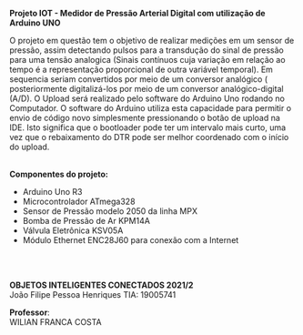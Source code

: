 **Projeto IOT - Medidor de Pressão Arterial Digital com utilização de Arduino UNO**
<br/>

O projeto em questão tem o objetivo de realizar medições em um sensor de pressão, assim detectando pulsos para a transdução do sinal de pressão para uma tensão analogica (Sinais contínuos cuja variação em relação ao tempo é a representação proporcional de outra variável temporal). Em sequencia seriam convertidos por meio de um conversor analógico ( posteriormente digitalizá-los por meio de um conversor analógico-digital (A/D). O Upload será realizado pelo software do Arduino Uno rodando no Computador. 
O software do Arduino utiliza esta capacidade para permitir o envio de código novo simplesmente pressionando o botão de upload na IDE. Isto significa que o bootloader pode ter um intervalo mais curto, uma vez que o rebaixamento do DTR pode ser melhor coordenado com o início do upload.
<br/>
<br/>

**Componentes do projeto:**

- Arduino Uno R3 <br/>
- Microcontrolador ATmega328 <br/>
- Sensor de Pressão modelo 2050 da linha MPX <br/>
- Bomba de Pressão de Ar KPM14A <br/>
- Válvula Eletrônica KSV05A <br/>
- Módulo Ethernet ENC28J60 para conexão com a Internet <br/>

<br/>
<br/>


**OBJETOS INTELIGENTES CONECTADOS 2021/2** <br/>
João Filipe Pessoa Henriques TIA: 19005741

**Professor**:  <br/>
WILIAN FRANCA COSTA
